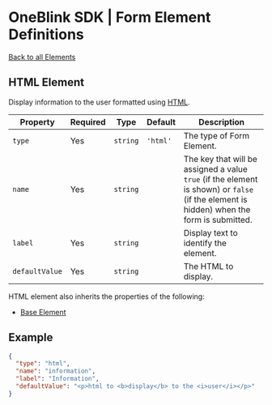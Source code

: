 # OneBlink SDK | Form Element Definitions

[Back to all Elements](../README.md)

## HTML Element

Display information to the user formatted using [HTML](https://developer.mozilla.org/en-US/docs/Web/HTML).

| Property       | Required | Type     | Default  | Description                                                                                                                              |
| -------------- | -------- | -------- | -------- | ---------------------------------------------------------------------------------------------------------------------------------------- |
| `type`         | Yes      | `string` | `'html'` | The type of Form Element.                                                                                                                |
| `name`         | Yes      | `string` |          | The key that will be assigned a value `true` (if the element is shown) or `false` (if the element is hidden) when the form is submitted. |
| `label`        | Yes      | `string` |          | Display text to identify the element.                                                                                                    |
| `defaultValue` | Yes      | `string` |          | The HTML to display.                                                                                                                     |

HTML element also inherits the properties of the following:

-   [Base Element](./base-element.md)

## Example

```JSON
{
  "type": "html",
  "name": "information",
  "label": "Information",
  "defaultValue": "<p>html to <b>display</b> to the <i>user</i></p>"
}
```
